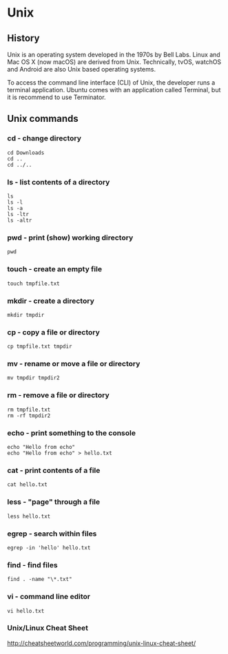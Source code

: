 # Unix

## History

Unix is an operating system developed in the 1970s by Bell Labs. Linux and Mac OS X (now macOS) are derived from Unix. Technically, tvOS, watchOS and Android are also Unix based operating systems.

To access the command line interface (CLI) of Unix, the developer runs a terminal application. Ubuntu comes with an application called Terminal, but it is recommend to use Terminator.
  

## Unix commands

### cd - change directory
```
cd Downloads
cd ..
cd ../..
```

### ls - list contents of a directory
```
ls
ls -l
ls -a
ls -ltr
ls -altr
```

### pwd - print (show) working directory
```
pwd
```

### touch - create an empty file
```
touch tmpfile.txt
```

### mkdir - create a directory
```
mkdir tmpdir
```

### cp - copy a file or directory
```
cp tmpfile.txt tmpdir
```

### mv - rename or move a file or directory
```
mv tmpdir tmpdir2
```

### rm - remove a file or directory
```
rm tmpfile.txt
rm -rf tmpdir2
```

### echo - print something to the console
```
echo "Hello from echo"
echo "Hello from echo" > hello.txt
```

### cat - print contents of a file
```
cat hello.txt
```

### less - "page" through a file
```
less hello.txt
```

### egrep - search within files
```
egrep -in 'hello' hello.txt
```

### find - find files
```
find . -name "\*.txt"
```

### vi - command line editor
```
vi hello.txt
```

### Unix/Linux Cheat Sheet

http://cheatsheetworld.com/programming/unix-linux-cheat-sheet/
